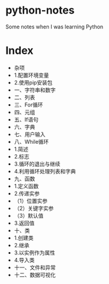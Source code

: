 # python-notes
Some notes when I was learning Python
# Index
*  杂项	
*  1.配置环境变量	
*   2.使用pip安装包	
*  一、字符串和数字	
*  二、列表	
*  三、For循环	
*  四、元组	
*  五、If语句	
*  六、字典	
*  七、用户输入	
*  八、While循环	
*  1.简述	
*   2.标志	
*   3.循环的退出与继续	
*   4.利用循环处理列表和字典	
*  九、函数	
*   1.定义函数	
*   2.传递实参	
*   （1）位置实参	
*   （2）关键字实参	
*   （3）默认值	
*   3.返回值	
*  十、类	
*   1.创建类	
*   2.继承	
*   3.以实例作为属性	
*   4.导入类	
*  十一、文件和异常
*  十二、数据可视化

